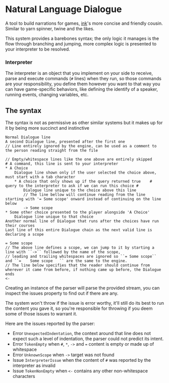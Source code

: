 ﻿# Natural Language Dialogue

A tool to build narrations for games, [ink](https://github.com/inkle/ink)'s more concise and friendly cousin. Similar to yarn spinner, twine and the likes.

This system provides a barebones syntax; the only logic it manages is the flow through branching and jumping, 
more complex logic is presented to your interpreter to be resolved.

### Interpreter

The interpreter is an object that you implement on your side to receive, parse and execute commands (``#`` lines) when they run, 
so those commands are your responsibility, you define them however you want to that way you can have game-specific behaviors, 
like defining the identify of a speaker, running events, changing variables, etc.

## The syntax
The syntax is not as permissive as other similar systems but it makes up for it by being more succinct and instinctive 
```
Normal Dialogue line
A second Dialogue line, presented after the first one
// Line entirely ignored by the engine, can be used as a comment to the person reading straight from the file

// Empty/whitespace lines like the one above are entirely skipped
# A command, this line is sent to your interpreter
* A Choice
	Dialogue line shown only if the user selected the choice above, must start with a tab character
	* A choice that only shows up if the query returned true    # query to the interpreter to ask if we can run this choice #
		Dialogue line unique to the choice above this line
		// The line bellow will continue reading from the line starting with '= Some scope' onward instead of continuing on the line below
		-> Some scope
* Some other choice presented to the player alongside 'A Choice'
	Dialogue line unique to that choice
Another normal line of Dialogue that runs after the choices have run their courses
Last line of this entire Dialogue chain as the next valid line is declaring a scope

= Some scope
// The above line defines a scope, we can jump to it by starting a line with ``->`` followed by the name of the scope, 
// leading and trailing whitespaces are ignored so ``= Some scope`` and ``=    Some scope   `` are the same to the engine.
// The line below specifies that the reader should continue from wherever it came from before, if nothing came up before, the Dialogue ends
<- 
```

Creating an instance of the parser will parse the provided stream, you can inspect the issues property to find out if there are any. 

The system won't throw if the issue is error worthy, it'll still do its best to run the content you gave it, 
so you're responsible for throwing if you deem some of those issues to warrant it. 

Here are the issues reported by the parser:
- Error ``UnexpectedIndentation``, the context around that line does not expect such a level of indentation, the parser could not predict its intent.
- Error ``TokenEmpty`` when ``#``, ``*``, ``->`` and ``=`` content is empty or made up of whitespace
- Error ``UnknownScope`` when ``->`` target was not found
- Issue ``InterpreterIssue`` when the content of ``#`` was reported by the interpreter as invalid
- Issue ``TokenNonEmpty`` when ``<-`` contains any other non-whitespace characters